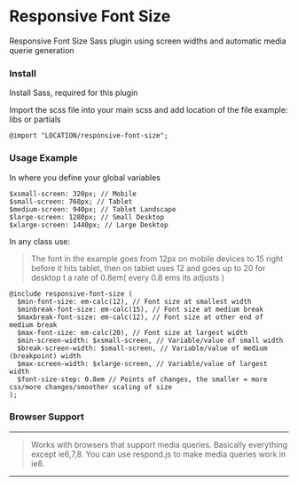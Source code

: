Responsive Font Size
==================

Responsive Font Size Sass plugin using screen widths and automatic media querie generation

### Install

Install Sass, required for this plugin

Import the scss file into your main scss and add location of the file example: libs or partials

```
@import "LOCATION/responsive-font-size";
```

### Usage Example

In where you define your global variables

```
$xsmall-screen: 320px; // Mobile
$small-screen: 768px; // Tablet
$medium-screen: 940px; // Tablet Landscape
$large-screen: 1280px; // Small Desktop
$xlarge-screen: 1440px; // Large Desktop
```

In any class use:

> The font in the example goes from 12px on mobile devices to 15 right before it hits tablet, then on tablet uses 12 and goes up to 20 for desktop t a rate of 0.8em( every 0.8 ems its adjusts )

```
@include responsive-font-size (
  $min-font-size: em-calc(12), // Font size at smallest width
  $minbreak-font-size: em-calc(15), // Font size at medium break
  $maxbreak-font-size: em-calc(12), // Font size at other end of medium break
  $max-font-size: em-calc(20), // Font size at largest width
  $min-screen-width: $xsmall-screen, // Variable/value of small width
  $break-screen-width: $small-screen, // Variable/value of medium (breakpoint) width
  $max-screen-width: $xlarge-screen, // Variable/value of largest width 
  $font-size-step: 0.8em // Points of changes, the smaller = more css/more changes/smoother scaling of size
);
```

### Browser Support

---
> Works with browsers that support media queries. Basically everything except ie6,7,8. You can use respond.js to make media queries work in ie8.

---
